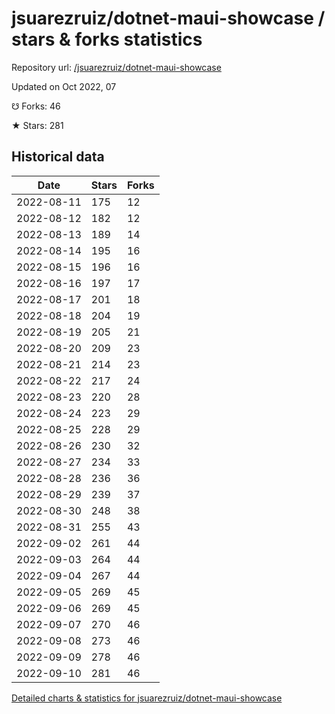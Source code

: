 # jsuarezruiz/dotnet-maui-showcase / stars & forks statistics

Repository url: [/jsuarezruiz/dotnet-maui-showcase](https://github.com/jsuarezruiz/dotnet-maui-showcase)

Updated on Oct 2022, 07

☋ Forks: 46

★ Stars: 281

## Historical data
| Date | Stars | Forks |
|------|-------|-------|
| 2022-08-11 | 175 | 12 | 
| 2022-08-12 | 182 | 12 | 
| 2022-08-13 | 189 | 14 | 
| 2022-08-14 | 195 | 16 | 
| 2022-08-15 | 196 | 16 | 
| 2022-08-16 | 197 | 17 | 
| 2022-08-17 | 201 | 18 | 
| 2022-08-18 | 204 | 19 | 
| 2022-08-19 | 205 | 21 | 
| 2022-08-20 | 209 | 23 | 
| 2022-08-21 | 214 | 23 | 
| 2022-08-22 | 217 | 24 | 
| 2022-08-23 | 220 | 28 | 
| 2022-08-24 | 223 | 29 | 
| 2022-08-25 | 228 | 29 | 
| 2022-08-26 | 230 | 32 | 
| 2022-08-27 | 234 | 33 | 
| 2022-08-28 | 236 | 36 | 
| 2022-08-29 | 239 | 37 | 
| 2022-08-30 | 248 | 38 | 
| 2022-08-31 | 255 | 43 | 
| 2022-09-02 | 261 | 44 | 
| 2022-09-03 | 264 | 44 | 
| 2022-09-04 | 267 | 44 | 
| 2022-09-05 | 269 | 45 | 
| 2022-09-06 | 269 | 45 | 
| 2022-09-07 | 270 | 46 | 
| 2022-09-08 | 273 | 46 | 
| 2022-09-09 | 278 | 46 | 
| 2022-09-10 | 281 | 46 | 


[Detailed charts & statistics for jsuarezruiz/dotnet-maui-showcase](https://reviewgithub.com/rep/jsuarezruiz/dotnet-maui-showcase)
